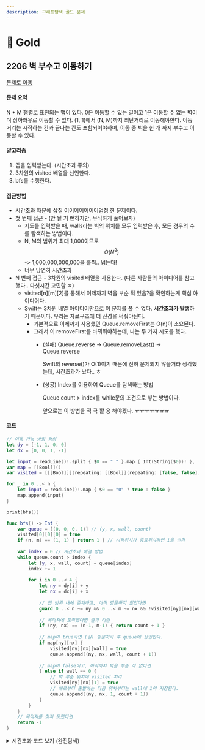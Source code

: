 ```yaml
---
description: 그래프탐색 골드 문제
---
```


# 🥇 Gold

## 2206 벽 부수고 이동하기

[문제로 이동](https://www.acmicpc.net/problem/2206)

#### 문제 요약

N \* M 행렬로 표현되는 맵이 있다. 0은 이동할 수 있는 길이고 1은 이동할 수 없는 벽이며 상하좌우로 이동할 수 있다. (1, 1)에서 (N, M)까지 최단거리로 이동해야한다. 이동 거리는 시작하는 칸과 끝나는 칸도 포함되어야하며, 이동 중 벽을 한 개 까지 부수고 이동할 수 있다.

#### 알고리즘

1. 맵을 입력받는다. (시간초과 주의)
2. 3차원의 visited 배열을 선언한다.
3. bfs를 수행한다.

#### 접근방법

* 시간초과 때문에 삽질 어어어어어어어엄청 한 문제이다.
* 첫 번째 접근 - (안 될 거 뻔하지만, 무식하게 풀어보자)
  * 지도를 입력받을 때, walls라는 벽의 위치를 모두 입력받은 후, 모든 경우의 수를 탐색하는 방법이다.
  * N, M의 범위가 최대 1,000이므로 $$O(N^2)$$ -> 1,000,000,000,000을 훌쩍.. 넘는다!
  * 너무 당연히 시간초과
* N 번째 접근 - 3차원의 visited 배열을 사용한다. (다른 사람들의 아이디어를 참고했다.. 다섯시간 고민함 ㅎ)
  * visited\[n]\[m]\[2]를 통해서 이제까지 벽을 부순 적 있음?을 확인하는게 핵심 아이디어다.
  * Swift는 3차원 배열 아이디어만으로 이 문제를 풀 수 없다. **시간초과가 발생**하기 때문이다. 우리는 자료구조에 더 신경을 써줘야된다.
    * 기본적으로 이제까지 사용했던 Queue.removeFirst는 O(n)이 소요된다.&#x20;
    * 그래서 이 removeFirst를 바꿔줘야하는데, 나는 두 가지 시도를 했다.
      *   (실패) Queue.reverse -> Queue.removeLast() -> Queue.reverse

          Swift의 reverse()가 O(1)이기 때문에 전혀 문제되지 않을거라 생각했는데, 시간초과가 났다.. ㅎ
      *   (성공) Index를 이용하여 Queue를 탐색하는 방법

          Queue.count > index를 while문의 조건으로 넣는 방법이다.

          앞으로는 이 방법을 적 극 활 용 해야겠다. ㅠㅠㅠㅠㅠㅠㅠ

#### 코드

```swift
// 이동 가능 방향 정의
let dy = [-1, 1, 0, 0]
let dx = [0, 0, 1, -1]

let input = readLine()!.split { $0 == " " }.map { Int(String($0))! }, (n, m) = (input[0], input[1])
var map = [[Bool]]()
var visited = [[[Bool]]](repeating: [[Bool]](repeating: [false, false], count: m), count: n)

for _ in 0 ..< n {
    let input = readLine()!.map { $0 == "0" ? true : false }
    map.append(input)
}

print(bfs())

func bfs() -> Int {
    var queue = [(0, 0, 0, 1)] // (y, x, wall, count)
    visited[0][0][0] = true
    if (n, m) == (1, 1) { return 1 } // 시작위치가 종료위치라면 1을 반환
    
    var index = 0 // 시간초과 해결 방법
    while queue.count > index {
        let (y, x, wall, count) = queue[index]
        index += 1
        
        for i in 0 ..< 4 {
            let ny = dy[i] + y
            let nx = dx[i] + x
            
            // 맵 범위 내에 존재하고, 아직 방문하지 않았다면
            guard 0 ..< n ~= ny && 0 ..< m ~= nx && !visited[ny][nx][wall] else { continue }
            
            // 목적지에 도착했다면 결과 리턴
            if (ny, nx) == (n-1, m-1) { return count + 1 }
            
            // map이 true라면 (길) 방문처리 후 queue에 삽입한다.
            if map[ny][nx] {
                visited[ny][nx][wall] = true
                queue.append((ny, nx, wall, count + 1))
                
            // map이 false이고, 아직까지 벽을 부순 적 없다면
            } else if wall == 0 {
                // 벽 부순 위치에 visited 처리
                visited[ny][nx][1] = true
                // 얘로부터 출발하는 다음 위치부터는 wall에 1이 저장된다.
                queue.append((ny, nx, 1, count + 1))
            }
        }
    }
    // 목적지를 찾지 못했다면
    return -1
}
```

<details>

<summary>시간초과 코드 보기 (완전탐색)</summary>

```swift
let dy = [-1, 0, 1, 0]
let dx = [0, 1, 0, -1]

let input = readLine()!.split { $0 == " " }.map { Int($0)! }, (n, m) = (input[0], input[1])
var map = [[Int]]()
var walls = [(Int, Int)]()
var visited = [[Int]](repeating: [Int](repeating: 0, count: m), count: n)
var result = Int.max

for y in 0 ..< n {
    let input = readLine()!.map { Int(String($0))! }
    for x in 0 ..< m {
        if input[x] == 1 {
            walls.append((y, x))
        }
    }
    map.append(input)
}

result = bfs(0, 0)

for (y, x) in walls {
    map[y][x] = 0
    result = min(result, bfs(0, 0))
    map[y][x] = 1
}

print(result == Int.max ? -1 : result)

func bfs(_ y: Int, _ x: Int) -> Int {
    var queue = [(y, x)]
    visited[y][x] = 1
    
    while !queue.isEmpty {
        let (y, x) = queue.removeFirst()
        for i in 0 ..< 4 {
            let ny = dy[i] + y
            let nx = dx[i] + x
            
            guard 0 ..< n ~= ny && 0 ..< m ~= nx && map[ny][nx] == 0 else { continue }
            let next = visited[y][x] + 1
            guard visited[ny][nx] == 0 || next < visited[ny][nx] else { continue }
            if (ny, nx) == (n-1, m-1) {
                return next
            }
            visited[ny][nx] = next
            queue.append((ny, nx))
        }
    }
    return Int.max
}
```



</details>
